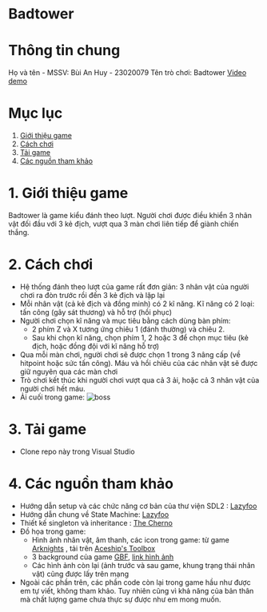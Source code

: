 # Badtower
# Thông tin chung
  Họ và tên - MSSV: Bùi An Huy - 23020079
  Tên trò chơi: Badtower
  [Video demo](https://www.youtube.com/watch?v=Ad-yxJYXzEw&ab_channel=B%C3%B9iAnHuy)
# Mục lục
1. [Giới thiệu game](#1Giới-thiệu-game)
2. [Cách chơi](#2Cách-chơi)
3. [Tải game](#3Tải-game)
4. [Các nguồn tham khảo](#4Các-nguồn-tham-khảo)
# 1. Giới thiệu game
  Badtower là game kiểu đánh theo lượt. Người chơi được điều khiển 3 nhân vật đối đầu với 3 kẻ địch, vượt qua 3 màn chơi liên tiếp để giành chiến thắng.
# 2. Cách chơi
  * Hệ thống đánh theo lượt của game rất đơn giản: 3 nhân vật của người chơi ra đòn trước rồi đến 3 kẻ địch và lặp lại
  * Mỗi nhân vật (cả kẻ địch và đồng minh) có 2 kĩ năng. Kĩ năng có 2 loại: tấn công (gây sát thương) và hỗ trợ (hồi phục)
  * Người chơi chọn kĩ năng và mục tiêu bằng cách dùng bàn phím:
      - 2 phím Z và X tương ứng chiêu 1 (đánh thường) và chiêu 2.
      - Sau khi chọn kĩ năng, chọn phím 1, 2 hoặc 3 để chọn mục tiêu (kẻ địch, hoặc đồng đội với kĩ năng hỗ trợ)
  * Qua mỗi màn chơi, người chơi sẽ được chọn 1 trong 3 nâng cấp (về hitpoint hoặc sức tấn công). Máu và hồi chiêu của các nhân vật sẽ được giữ nguyên qua các màn chơi
  * Trò chơi kết thúc khi người chơi vượt qua cả 3 ải, hoặc cả 3 nhân vật của người chơi hết máu.
  * Ải cuối trong game:
 ![boss](https://github.com/purupurupkl/tower/assets/161903895/f1477e08-558e-4119-9342-0345b491fb04)

# 3. Tải game
  * Clone repo này trong Visual Studio
# 4. Các nguồn tham khảo
  * Hướng dẫn setup và các chức năng cơ bản của thư viện SDL2 : [Lazyfoo](https://lazyfoo.net/tutorials/SDL/index.php)
  * Hướng dẫn chung về State Machine: [Lazyfoo](https://lazyfoo.net/articles/article06/index.php)
  * Thiết kế singleton và inheritance : [The Cherno](https://www.youtube.com/@TheCherno)
  * Đồ họa trong game:
      - Hình ảnh nhân vật, âm thanh, các icon trong game: từ game [Arknights](https://www.arknights.global/) , tải trên [Aceship's Toolbox](https://aceship.github.io/AN-EN-Tags/akhrchars.html?opname=Saga)
      - 3 background của game [GBF](https://en.wikipedia.org/wiki/Granblue_Fantasy), [link hình ảnh](https://gbf-img.com/)
      - Các hình ảnh còn lại (ảnh trước và sau game, khung trạng thái nhân vật) cũng được lấy trên mạng
  * Ngoài các phần trên, các phần code còn lại trong game hầu như được em tự viết, không tham khảo. Tuy nhiên cũng vì khả năng của bản thân mà chất lượng game chưa thực sự được như em mong muốn.

  
